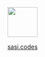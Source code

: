 <div align="center">
    <img src="https://stamp.fyi/avatar/sasi.eth" height="70" alt="">
    <p><a href="https://sasi.codes" target="_blank">sasi.codes</a></p>
</div>
